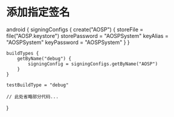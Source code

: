 
# 添加指定签名

android {
    signingConfigs {
        create("AOSP") {
            storeFile = file("AOSP.keystore")
            storePassword = "AOSPSystem"
            keyAlias = "AOSPSystem"
            keyPassword = "AOSPSystem"
        }
    }

    buildTypes {
        getByName("debug") {
            signingConfig = signingConfigs.getByName("AOSP")
        }
    }

    testBuildType = "debug"

    // 此处省略部分代码...
}


